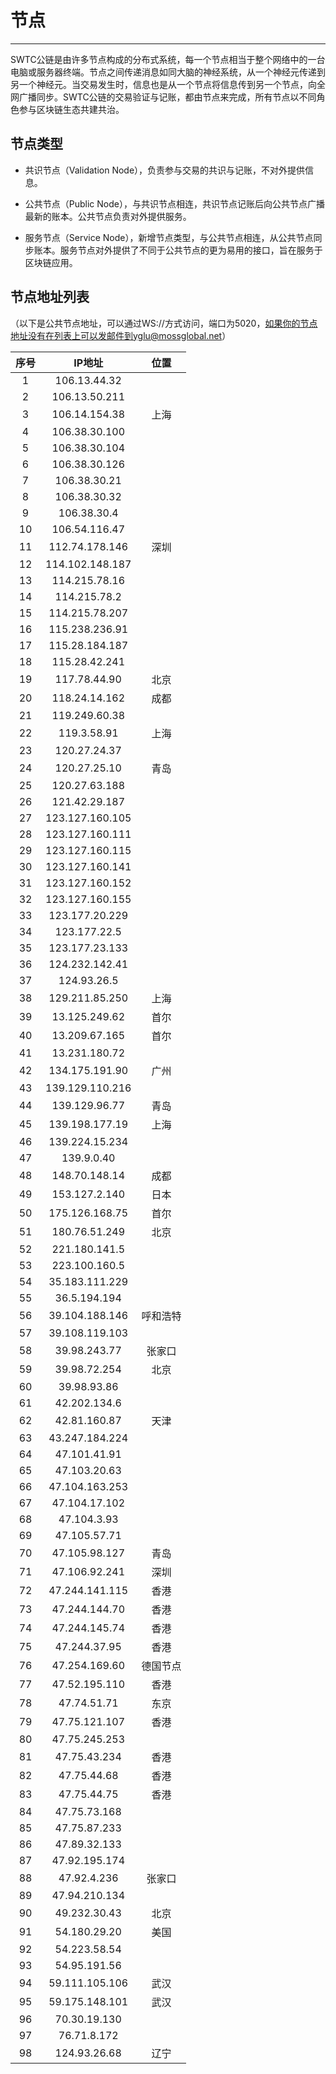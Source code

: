 # 节点

***

SWTC公链是由许多节点构成的分布式系统，每一个节点相当于整个网络中的一台电脑或服务器终端。节点之间传递消息如同大脑的神经系统，从一个神经元传递到另一个神经元。当交易发生时，信息也是从一个节点将信息传到另一个节点，向全网广播同步。SWTC公链的交易验证与记账，都由节点来完成，所有节点以不同角色参与区块链生态共建共治。

## 节点类型

* 共识节点（Validation Node），负责参与交易的共识与记账，不对外提供信息。

* 公共节点（Public Node），与共识节点相连，共识节点记账后向公共节点广播最新的账本。公共节点负责对外提供服务。

* 服务节点（Service Node），新增节点类型，与公共节点相连，从公共节点同步账本。服务节点对外提供了不同于公共节点的更为易用的接口，旨在服务于区块链应用。

## 节点地址列表

（以下是公共节点地址，可以通过WS://方式访问，端口为5020，如果你的节点地址没有在列表上可以发邮件到yglu@mossglobal.net）

序号|IP地址|位置
:-:|:-:|:-:
1|106.13.44.32|
2|106.13.50.211|
3|106.14.154.38|上海
4|106.38.30.100|
5|106.38.30.104|
6|106.38.30.126|
7|106.38.30.21|
8|106.38.30.32|
9|106.38.30.4|
10|106.54.116.47|
11|112.74.178.146|深圳
12|114.102.148.187|
13|114.215.78.16|
14|114.215.78.2|
15|114.215.78.207|
16|115.238.236.91|
17|115.28.184.187|
18|115.28.42.241|
19|117.78.44.90|北京
20|118.24.14.162|成都
21|119.249.60.38|
22|119.3.58.91|上海
23|120.27.24.37|
24|120.27.25.10|青岛
25|120.27.63.188|
26|121.42.29.187|
27|123.127.160.105|
28|123.127.160.111|
29|123.127.160.115|
30|123.127.160.141|
31|123.127.160.152|
32|123.127.160.155|
33|123.177.20.229|
34|123.177.22.5|
35|123.177.23.133|
36|124.232.142.41|
37|124.93.26.5|
38|129.211.85.250|上海
39|13.125.249.62|首尔
40|13.209.67.165|首尔
41|13.231.180.72|
42|134.175.191.90|广州
43|139.129.110.216|
44|139.129.96.77|青岛
45|139.198.177.19|上海
46|139.224.15.234|
47|139.9.0.40|
48|148.70.148.14|成都
49|153.127.2.140|日本
50|175.126.168.75|首尔
51|180.76.51.249|北京
52|221.180.141.5|
53|223.100.160.5|
54|35.183.111.229|
55|36.5.194.194|
56|39.104.188.146|呼和浩特
57|39.108.119.103|
58|39.98.243.77|张家口
59|39.98.72.254|北京
60|39.98.93.86|
61|42.202.134.6|
62|42.81.160.87|天津
63|43.247.184.224|
64|47.101.41.91|
65|47.103.20.63|
66|47.104.163.253|
67|47.104.17.102|
68|47.104.3.93|
69|47.105.57.71|
70|47.105.98.127|青岛
71|47.106.92.241|深圳
72|47.244.141.115|香港
73|47.244.144.70|香港
74|47.244.145.74|香港
75|47.244.37.95|香港
76|47.254.169.60|德国节点
77|47.52.195.110|香港
78|47.74.51.71|东京
79|47.75.121.107|香港
80|47.75.245.253|
81|47.75.43.234|香港
82|47.75.44.68|香港
83|47.75.44.75|香港
84|47.75.73.168|
85|47.75.87.233|
86|47.89.32.133|
87|47.92.195.174|
88|47.92.4.236|张家口
89|47.94.210.134|
90|49.232.30.43|北京
91|54.180.29.20|美国
92|54.223.58.54|
93|54.95.191.56|
94|59.111.105.106|武汉
95|59.175.148.101|武汉
96|70.30.19.130|
97|76.71.8.172|
98|124.93.26.68|辽宁
